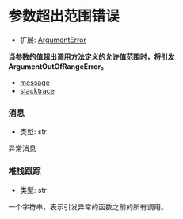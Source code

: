 # 参数超出范围错误

- 扩展: [ArgumentError](./argumenterror.md)

**当参数的值超出调用方法定义的允许值范围时，将引发 ArgumentOutOfRangeError。**

- [message](#message)
- [stacktrace](#stacktrace)


### 消息
- 类型: str

异常消息


### 堆栈跟踪
- 类型: str

一个字符串，表示引发异常的函数之前的所有调用。